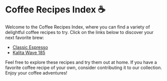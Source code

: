 # Coffee Recipes Index ☕

Welcome to the Coffee Recipes Index, where you can find a variety of delightful coffee recipes to try. Click on the links below to discover your next favorite brew:

- [Classic Espresso](classic-espresso.txt)
- [Kalita Wave 185](kalita-wave-185.txt)


Feel free to explore these recipes and try them out at home. If you have a favorite coffee recipe of your own, consider contributing it to our collection. Enjoy your coffee adventures!

